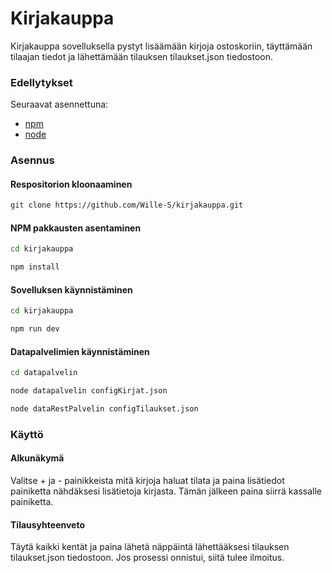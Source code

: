 # Kirjakauppa

Kirjakauppa sovelluksella pystyt lisäämään kirjoja ostoskoriin, täyttämään tilaajan tiedot ja lähettämään tilauksen tilaukset.json tiedostoon.

### Edellytykset
Seuraavat asennettuna:
- [npm](https://www.npmjs.com/)
- [node](https://nodejs.org/en)

### Asennus

#### Respositorion kloonaaminen
```bash
git clone https://github.com/Wille-S/kirjakauppa.git
```
#### NPM pakkausten asentaminen
```bash
cd kirjakauppa
```
```bash
npm install
```
#### Sovelluksen käynnistäminen
```bash
cd kirjakauppa
```
```bash
npm run dev
```
#### Datapalvelimien käynnistäminen
```bash
cd datapalvelin
```
```bash
node datapalvelin configKirjat.json
```
```bash
node dataRestPalvelin configTilaukset.json 
```

### Käyttö

#### Alkunäkymä
Valitse + ja - painikkeista mitä kirjoja haluat tilata ja paina lisätiedot painiketta nähdäksesi lisätietoja kirjasta. Tämän jälkeen paina siirrä kassalle painiketta.
#### Tilausyhteenveto
Täytä kaikki kentät ja paina lähetä näppäintä lähettääksesi tilauksen tilaukset.json tiedostoon. Jos prosessi onnistui, siitä tulee ilmoitus.
